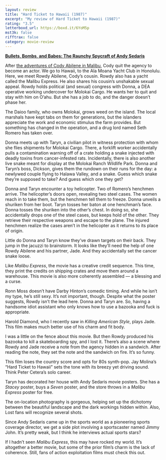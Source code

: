 ```yaml
---
layout: review
title: "Hard Ticket to Hawaii (1987)"
excerpt: "My review of Hard Ticket to Hawaii (1987)"
rating: "3.5"
letterboxd_url: https://boxd.it/6YoM5p
mst3k: false
rifftrax: false
category: movie-review
---
```


<b><a href="https://boxd.it/xqceO">Bullets, Bombs, and Babes: The Raunchy Spycraft of Andy Sedaris</a></b>

After <a href="https://boxd.it/6YjG8R">the adventures of Cody Abilene in Malibu</a>, Cody quit the agency to become an actor. We go to Hawaii, to the Ala Moana Yacht Club in Honolulu. Here, we meet Rowdy Abilene, Cody’s cousin. Rowdy also has a yacht called the Malibu Express. He also shares his cousin’s unshakable sexual appeal. Rowdy holds political (and sexual) congress with Donna, a DEA operative working undercover for Molokai Cargo. He wants her to quit and stay with him on O’ahu. But she has a job to do, and the danger doesn’t phase her.

The Daioo family, who owns Molokai, grows weed on the island. The local marshals have kept tabs on them for generations, but the islanders appreciate the work and economic stimulus the farm provides. But something has changed in the operation, and a drug lord named Seth Romero has taken over.

Donna meets up with Taryn, a civilian pilot in witness protection with whom she flies shipments for Molokai Cargo. There, a forklift worker accidentally pulls a contamination warning off of a crate holding a snake injected with deadly toxins from cancer-infested rats. Incidentally, there is also another live snake meant for display at the Molokai Ranch Wildlife Park. Donna and Taryn’s boss, Dickson, gives them the rundown on their runs for the day: a newlywed couple flying to Halawa Valley, and a snake. Guess which snake they’re supposed to take? And guess which one they get?

Donna and Taryn encounter a toy helicopter. Two of Romero’s henchmen arrive. The helicopter’s doors open, revealing two steel cases. The women reach in to take them, but the henchmen tell them to freeze. Donna unveils a shuriken from her boot. Taryn tosses her baton at one henchman’s face. Donna tosses the shuriken into the other’s chest. In doing so, she accidentally drops one of the steel cases, but keeps hold of the other. They retrieve their respective weapons and escape to the plane. The injured henchmen realize the cases aren’t in the helicopter as it returns to its place of origin.

Little do Donna and Taryn know they’ve drawn targets on their back. They jump in the jacuzzi to brainstorm. It looks like they’ll need the help of one Rowdy Abilene and his partner, Jade. And they accidentally set the cancer snake loose.

Like <i>Malibu Express</i>, the movie has a creative credit sequence. This time, they print the credits on shipping crates and move them around a warehouse. This movie is also more coherently assembled — a blessing and a curse.

Ronn Moss doesn’t have Darby Hinton’s comedic timing. And while he isn’t my type, he’s still sexy. It’s not important, though. Despite what the poster suggests, Rowdy isn’t the lead here. Donna and Taryn are. So, having a handsome idiot assistant who only knows how to use a bazooka and fuck is appropriate.

Harold Diamond, who I recently saw in <i>Killing American Style</i>, plays Jade. This film makes much better use of his charm and fit body.

I was a little on the fence about this movie. But then Rowdy produced his bazooka to kill a skateboarding spy, and I lost it. There’s also a scene where Rowdy and Jade receive a note from the agency hidden in a sandwich. After reading the note, they set the note and the sandwich on fire. It’s so funny.

This film loses the country score and opts for 80s synth-pop. Jay Molina’s “Hard Ticket to Hawaii” sets the tone with its breezy yet driving sound. Think Peter Cetera’s solo career.

Taryn has decorated her house with Andy Sedaris movie posters. She has a <i>Stacey</i> poster, buys a <i>Seven</i> poster, and the store throws in a <i>Malibu Express</i> poster for free.

The on-location photography is gorgeous, helping set up the dichotomy between the beautiful landscape and the dark workings hidden within. Also, Lost fans will recognize several shots.

Since Andy Sedaris came up in the sports world as a pioneering sports coverage director, we get a side plot involving a sportscaster named Jimmy John. It’s pretty weak, but I think he interviews actual sports stars?

If I hadn’t seen <i>Malibu Express</i>, this may have rocked my world. It’s altogether a better movie, but some of the prior film’s charm is the lack of coherence. Still, fans of action exploitation films must check this out.
